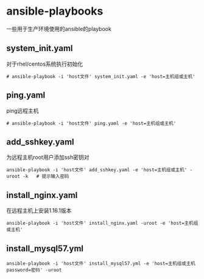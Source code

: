 # ansible-playbooks
一些用于生产环境使用的ansible的playbook

## system_init.yaml
对于rhel/centos系统执行初始化
```
# ansible-playbook -i 'host文件' system_init.yaml -e 'host=主机组或主机'
```
## ping.yaml
ping远程主机
```
# ansible-playbook -i 'host文件' ping.yaml -e 'host=主机组或主机'
```
## add_sshkey.yaml
为远程主机root用户添加ssh密钥对
```
ansible-playbook -i 'host文件' add_sshkey.yaml -e 'host=主机组或主机' -uroot -k   # 提示输入密码
```
## install_nginx.yaml
在远程主机上安装1.16.1版本
```
ansible-playbook -i 'host文件' install_nginx.yaml -uroot -e 'host=主机组或主机'
```
## install_mysql57.yml
```
ansible-playbook -i 'host文件' install_mysql57.yml -e 'host=主机组或主机 password=密码' -uroot
```
